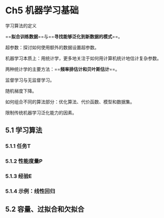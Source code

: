 # Ch5 机器学习基础

学习算法的定义

==**拟合训练数据**==与==**寻找能够泛化到新数据的模式**==。

超参数：探讨如何使用额外的数据设置超参数。

机器学习本质上：用统计学，更多地关注于如何用计算机统计地估计复杂参数。

两种统计学的主要方法：==**频率排估计和贝叶斯估计**==。

监督学习与无监督学习。

随机梯度下降。

如何组合不同的算法部分：优化算法、代价函数、模型和数据集。

限制传统机器学习泛化能力的因素。

## 5.1 学习算法

### 5.1.1 任务T

### 5.1.2 性能度量P

### 5.1.3 经验E

### 5.1.4 示例：线性回归

## 5.2 容量、过拟合和欠拟合

